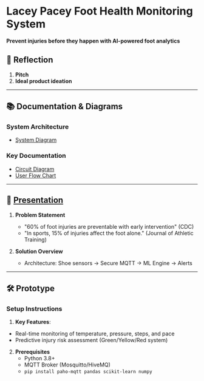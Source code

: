 # Lacey Pacey Foot Health Monitoring System  
**Prevent injuries before they happen with AI-powered foot analytics**  


## 📄 Reflection  

1. **Pitch**
2. **Ideal product ideation** 
  
---
## 📚 Documentation & Diagrams

### System Architecture
- [System Diagram](docs/system_architecture.png)

### Key Documentation
- [Circuit Diagram](docs/circuit_diagram.pdf)
- [User Flow Chart](docs/user_flow.png)     
---
## 🎥   [Presentation](https://github.com/thisisthi3nvo/LaceyPaceyFinal/blob/326721ec97b41b62260d44525680f08466d144d5/Final%20-%20Lacey%20Pacey%20Tracking%20Foot%20Health%20and%20Preventing%20Injuries.pdf)

1. **Problem Statement**  
   - "60% of foot injuries are preventable with early intervention" (CDC)
   -  "In sports, 15% of injuries affect the foot alone." (Journal of Athletic Training) 

2. **Solution Overview**  
   - Architecture: Shoe sensors → Secure MQTT → ML Engine → Alerts  
  
---

## 🛠 Prototype  
### **Setup Instructions**  
1. **Key Features**:
- Real-time monitoring of temperature, pressure, steps, and pace
- Predictive injury risk assessment (Green/Yellow/Red system)
2. **Prerequisites**  
   - Python 3.8+  
   - MQTT Broker (Mosquitto/HiveMQ)  
   - `pip install paho-mqtt pandas scikit-learn numpy`  

